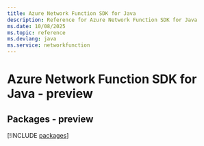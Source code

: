 ```yaml
---
title: Azure Network Function SDK for Java
description: Reference for Azure Network Function SDK for Java
ms.date: 10/08/2025
ms.topic: reference
ms.devlang: java
ms.service: networkfunction
---
```

# Azure Network Function SDK for Java - preview
## Packages - preview
[!INCLUDE [packages](network-function-index.md)]